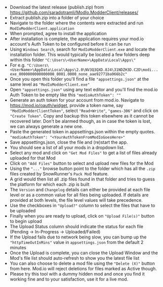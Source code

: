 - Download the latest release (publish.zip) from https://github.com/saradotramli/ModIo.ModderClient/releases/
- Extract publish.zip into a folder of your choice
- Navigate to the folder where the contents were extracted and run `ModIoModderClient.application`
- When prompted, agree to install the application
- After installation is complete, the application requires your mod.io account's Auth Token to be configured before it can be run
- Using `Windows Search`, search for `ModIoModderClient.exe` and locate the installation folder. This would typically be located a few folders deep within this folder `"C:\Users\<UserName>\AppData\Local\Apps\"`
- For e.g. `"C:\Users\<UserName>\AppData\Local\Apps\2.0\NV3Q3QXD.8J4\31NDZH3D.C2D\modi...exe_0000000000000000_0001.0000_none_aae92771ba966b2c"`
- Once you open this folder you'll find a file `"appsettings.json"` at the same level as `"ModIoModderClient.exe"`
- Open `"appsettings.json"` using any text editor and you'll find the mod.io Auth Token to be empty like this `"modioAuthToken": ""`
- Generate an auth token for your account from mod.io. Navigate to https://mod.io/oauth/widget, provide a token name, say `"ModIoModderClientToken"`, select `"Read+Write"`, `"games-306"` and click on `"Create Token"`. Copy and backup this token elsewhere as it cannot be recovered later. Don't be alarmed though, as in case the token is lost, we can always generate a new one.
- Paste the generated token in appsettings.json within the empty quotes. `"modioAuthToken": "<YourAuthTokenFromModIoGoesHere>"`
- Save appsettings.json, close the file and (re)start the app.
- You should see a list of all your mods in a dropdown list.
- Select any mod and click on `"Get Mod Files"` to get a list of files already uploaded for that Mod
- Click on `"Add Files"` button to select and upload new files for the Mod
- Using the `"..."` browse button point to the folder which has all the `.zip` files created by SnowRunner's `Pack Mo`d feature.
- A grid would then list all .zip files found in that folder and tries to guess the platform for which each .zip is built
- The `Version` and `Changelog` details can either be provided at each file level or as a common value for all files being uploaded. If details are provided at both levels, the file level values will take precedence.
- Use the checkboxes in `"Upload?"` column to select the files that have to be uploaded
- Finally when you are ready to upload, click on `"Upload File(s)"` button to begin upload
- The Upload Status column should indicate the status for each file (Pending -> In-Progress -> Uploaded/Failed)
- If the Upload fails due to network being slow, you can bump up the `"httpTimeOutInMins"` value in `appsettings.json` from the default 2 minutes 
- Once the Upload is complete, you can close the Upload Window and the Mod's file list should auto-refresh to show you the latest file list
- You can also choose to delete a mod file using the `"Delete (X)"` button from here. Mod.io will reject deletions for files marked as Active though.
- Please try this tool with a dummy hidden mod and once you find it working fine and to your satisfaction, use it for a live mod.
